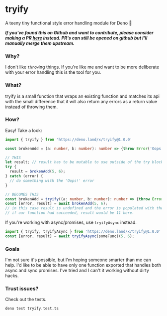 # tryify

A teeny tiny functional style error handling module for Deno 🦕

***If you've found this on Github and want to contribute, please consider making a PR [here](https://git.twilsoft.uk/twilsoft/tryify) instead. PR's can still be opened on github but I'll manually merge them upstream.***

### Why?
I don't like `throw`ing things. If you're like me and want to be more deliberate with your error handling this is the tool for you.

### What?
tryify is a small function that wraps an existing function and matches its api with the small difference that it will also return any errors as a return value instead of throwing them.

### How?
Easy! Take a look:
```ts
import { tryify } from 'https://deno.land/x/tryify@1.0.0'

const brokenAdd = (a: number, b: number): number => {throw Error('Oops!')};

// THIS
let result; // result has to be mutable to use outside of the try block
try {
  result = brokenAdd(5, 6);
} catch (error) {
  // do something with the 'Oops!' error
}

// BECOMES THIS
const brokenAdd = tryify((a: number, b: number): number => {throw Error('Oops!'))};
const [error, result] = await brokenAdd(5, 6);
// in this case result is undefined and the error is populated with the 'Oops!' error.
// if our function had succeeded, result would be 11 here.
```
If you're working with async/promises, use `tryifyAsync` instead.
```ts
import { tryify, tryifyAsync } from 'https://deno.land/x/tryify@1.0.0'
const [error, result] = await tryifyAsync(someFunc)(5, 6);
```

### Goals
I'm not sure it's possible, but I'm hoping someone smarter than me can help. I'd like to be able to have only one function exported that handles both async and sync promises. I've tried and I can't it working without dirty hacks.

### Trust issues?
Check out the tests.
```sh
deno test tryify.test.ts
```